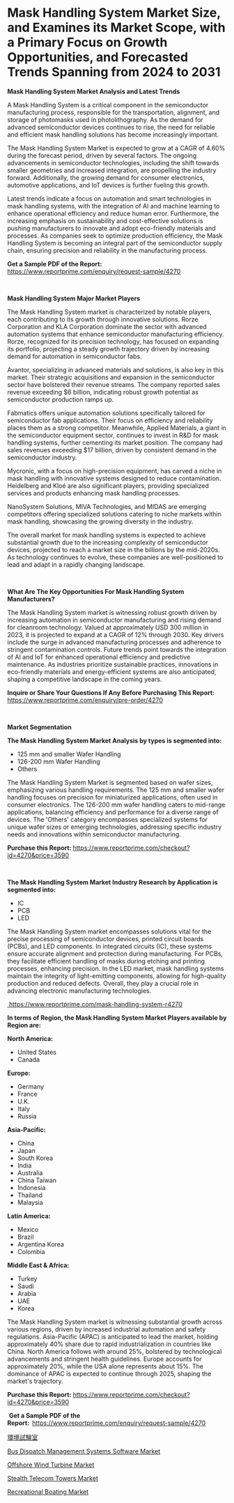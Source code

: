 <p><h1>Mask Handling System Market Size, and Examines its Market Scope, with a Primary Focus on Growth Opportunities, and Forecasted Trends Spanning from 2024 to 2031</h1></p><p><strong>Mask Handling System Market Analysis and Latest Trends</strong></p>
<p><p>A Mask Handling System is a critical component in the semiconductor manufacturing process, responsible for the transportation, alignment, and storage of photomasks used in photolithography. As the demand for advanced semiconductor devices continues to rise, the need for reliable and efficient mask handling solutions has become increasingly important. </p><p>The Mask Handling System Market is expected to grow at a CAGR of 4.60% during the forecast period, driven by several factors. The ongoing advancements in semiconductor technologies, including the shift towards smaller geometries and increased integration, are propelling the industry forward. Additionally, the growing demand for consumer electronics, automotive applications, and IoT devices is further fueling this growth.</p><p>Latest trends indicate a focus on automation and smart technologies in mask handling systems, with the integration of AI and machine learning to enhance operational efficiency and reduce human error. Furthermore, the increasing emphasis on sustainability and cost-effective solutions is pushing manufacturers to innovate and adopt eco-friendly materials and processes. As companies seek to optimize production efficiency, the Mask Handling System is becoming an integral part of the semiconductor supply chain, ensuring precision and reliability in the manufacturing process.</p></p>
<p><strong>Get a Sample PDF of the Report:&nbsp;</strong> <a href="https://www.reportprime.com/enquiry/request-sample/4270">https://www.reportprime.com/enquiry/request-sample/4270</a></p>
<p>&nbsp;</p>
<p><strong>Mask Handling System Major Market Players</strong></p>
<p><p>The Mask Handling System market is characterized by notable players, each contributing to its growth through innovative solutions. Rorze Corporation and KLA Corporation dominate the sector with advanced automation systems that enhance semiconductor manufacturing efficiency. Rorze, recognized for its precision technology, has focused on expanding its portfolio, projecting a steady growth trajectory driven by increasing demand for automation in semiconductor fabs.</p><p>Avantor, specializing in advanced materials and solutions, is also key in this market. Their strategic acquisitions and expansion in the semiconductor sector have bolstered their revenue streams. The company reported sales revenue exceeding $6 billion, indicating robust growth potential as semiconductor production ramps up.</p><p>Fabmatics offers unique automation solutions specifically tailored for semiconductor fab applications. Their focus on efficiency and reliability places them as a strong competitor. Meanwhile, Applied Materials, a giant in the semiconductor equipment sector, continues to invest in R&D for mask handling systems, further cementing its market position. The company had sales revenues exceeding $17 billion, driven by consistent demand in the semiconductor industry.</p><p>Mycronic, with a focus on high-precision equipment, has carved a niche in mask handling with innovative systems designed to reduce contamination. Heidelberg and Kloé are also significant players, providing specialized services and products enhancing mask handling processes.</p><p>NanoSystem Solutions, MIVA Technologies, and MIDAS are emerging competitors offering specialized solutions catering to niche markets within mask handling, showcasing the growing diversity in the industry.</p><p>The overall market for mask handling systems is expected to achieve substantial growth due to the increasing complexity of semiconductor devices, projected to reach a market size in the billions by the mid-2020s. As technology continues to evolve, these companies are well-positioned to lead and adapt in a rapidly changing landscape.</p></p>
<p>&nbsp;</p>
<p><strong>What Are The Key Opportunities For Mask Handling System Manufacturers?</strong></p>
<p><p>The Mask Handling System market is witnessing robust growth driven by increasing automation in semiconductor manufacturing and rising demand for cleanroom technology. Valued at approximately USD 300 million in 2023, it is projected to expand at a CAGR of 12% through 2030. Key drivers include the surge in advanced manufacturing processes and adherence to stringent contamination controls. Future trends point towards the integration of AI and IoT for enhanced operational efficiency and predictive maintenance. As industries prioritize sustainable practices, innovations in eco-friendly materials and energy-efficient systems are also anticipated, shaping a competitive landscape in the coming years.</p></p>
<p><strong>Inquire or Share Your Questions If Any Before Purchasing This Report:</strong> <a href="https://www.reportprime.com/enquiry/pre-order/4270">https://www.reportprime.com/enquiry/pre-order/4270</a></p>
<p>&nbsp;</p>
<p><strong>Market Segmentation</strong></p>
<p><strong>The Mask Handling System Market Analysis by types is segmented into:</strong></p>
<p><ul><li>125 mm and smaller Wafer Handling</li><li>126-200 mm Wafer Handling</li><li>Others</li></ul></p>
<p><p>The Mask Handling System Market is segmented based on wafer sizes, emphasizing various handling requirements. The 125 mm and smaller wafer handling focuses on precision for miniaturized applications, often used in consumer electronics. The 126-200 mm wafer handling caters to mid-range applications, balancing efficiency and performance for a diverse range of devices. The 'Others' category encompasses specialized systems for unique wafer sizes or emerging technologies, addressing specific industry needs and innovations within semiconductor manufacturing.</p></p>
<p><strong>Purchase this Report:&nbsp;</strong><a href="https://www.reportprime.com/checkout?id=4270&price=3590">https://www.reportprime.com/checkout?id=4270&price=3590</a></p>
<p>&nbsp;</p>
<p><strong>The Mask Handling System Market Industry Research by Application is segmented into:</strong></p>
<p><ul><li>IC</li><li>PCB</li><li>LED</li></ul></p>
<p><p>The Mask Handling System market encompasses solutions vital for the precise processing of semiconductor devices, printed circuit boards (PCBs), and LED components. In integrated circuits (IC), these systems ensure accurate alignment and protection during manufacturing. For PCBs, they facilitate efficient handling of masks during etching and printing processes, enhancing precision. In the LED market, mask handling systems maintain the integrity of light-emitting components, allowing for high-quality production and reduced defects. Overall, they play a crucial role in advancing electronic manufacturing technologies.</p></p>
<p><a href="https://www.reportprime.com/mask-handling-system-r4270">&nbsp;https://www.reportprime.com/mask-handling-system-r4270</a></p>
<p><strong>In terms of Region, the Mask Handling System Market Players available by Region are:</strong></p>
<p>
    <p> <strong> North America: </strong>
        <ul>
            <li>United States</li>
            <li>Canada</li>
        </ul>
        </p> 
    <p> <strong> Europe: </strong>
        <ul>
            <li>Germany</li>
            <li>France</li>
            <li>U.K.</li>
            <li>Italy</li>
            <li>Russia</li>
        </ul>
        </p> 
    <p> <strong> Asia-Pacific: </strong>
        <ul>
            <li>China</li>
            <li>Japan</li>
            <li>South Korea</li>
            <li>India</li>
            <li>Australia</li>
            <li>China Taiwan</li>
            <li>Indonesia</li>
            <li>Thailand</li>
            <li>Malaysia</li>
        </ul>
        </p> 
    <p> <strong> Latin America: </strong>
        <ul>
            <li>Mexico</li>
            <li>Brazil</li>
            <li>Argentina Korea</li>
            <li>Colombia</li>
        </ul>
        </p> 
    <p> <strong> Middle East & Africa: </strong>
        <ul>
            <li>Turkey</li>
            <li>Saudi</li>
            <li>Arabia</li>
            <li>UAE</li>
            <li>Korea</li>
        </ul>
    </p>
    </p>
<p><p>The Mask Handling System market is witnessing substantial growth across various regions, driven by increased industrial automation and safety regulations. Asia-Pacific (APAC) is anticipated to lead the market, holding approximately 40% share due to rapid industrialization in countries like China. North America follows with around 25%, bolstered by technological advancements and stringent health guidelines. Europe accounts for approximately 20%, while the USA alone represents about 15%. The dominance of APAC is expected to continue through 2025, shaping the market's trajectory.</p></p>
<p><strong>Purchase this Report: </strong><a href="https://www.reportprime.com/checkout?id=4270&price=3590">https://www.reportprime.com/checkout?id=4270&price=3590</a></p>
<p>&nbsp;<strong>Get a Sample PDF of the Report:&nbsp;&nbsp;</strong><a href="https://www.reportprime.com/enquiry/request-sample/4270">https://www.reportprime.com/enquiry/request-sample/4270</a></p>
<p><strong></strong></p>
<p><p><a href="https://github.com/mohamedbakry57/Market-Research-Report-List-6/blob/main/94841183961.md">環境試験室</a></p><p><a href="https://issuu.com/reportprime-2/docs/bus-dispatch-management-systems-sof_9f56796a679568">Bus Dispatch Management Systems Software Market</a></p><p><a href="https://www.linkedin.com/pulse/offshore-wind-turbine-industry-forecast-market-shifts-dao5c?trackingId=AfOWg14ySyy8iIGKYF8jYg%3D%3D">Offshore Wind Turbine Market</a></p><p><a href="https://issuu.com/reportprime-2/docs/stealth-telecom-towers-market-size-_d96e87e47a16b9">Stealth Telecom Towers Market</a></p><p><a href="https://www.linkedin.com/pulse/recreational-boating-market-share-new-trends-analysis-its-type-helic?trackingId=P3y1snNDTtuoP1Zb%2B4%2BS6w%3D%3D">Recreational Boating Market</a></p></p>